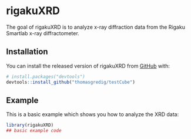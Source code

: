 # rigakuXRD

<!-- badges: start -->
<!-- badges: end -->

The goal of rigakuXRD is to analyze x-ray diffraction data from the Rigaku Smartlab x-ray diffractometer.

## Installation

You can install the released version of rigakuXRD from [GitHub](https://github.com/thomasgredig/rigakuXRD) with:

``` r
# install.packages("devtools")
devtools::install_github("thomasgredig/testCube")
```

## Example

This is a basic example which shows you how to analyze the XRD data:

``` r
library(rigakuXRD)
## basic example code
```

